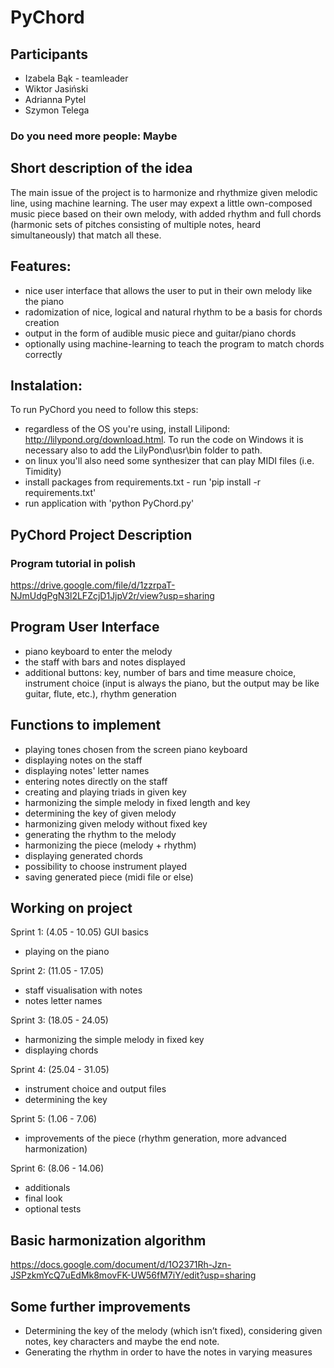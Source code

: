 
# PyChord
## Participants 
 - Izabela Bąk - teamleader
 - Wiktor Jasiński
 - Adrianna Pytel
 - Szymon Telega
### Do you need more people: Maybe
## Short description of the idea
The main issue of the project is to harmonize and rhythmize given melodic line, using machine learning. The user may expext a little own-composed music piece based on their own melody, with added rhythm and full chords (harmonic sets of pitches consisting of multiple notes, heard simultaneously) that match all these.

## Features:
- nice user interface that allows the user to put in their own melody like the piano 
- radomization of nice, logical and natural rhythm to be a basis for chords creation
- output in the form of audible music piece and guitar/piano chords
- optionally using machine-learning to teach the program to match chords correctly

## Instalation:
To run PyChord you need to follow this steps:
- regardless of the OS you're using, install Lilipond: http://lilypond.org/download.html. To run the code on Windows it is necessary also to add the LilyPond\usr\bin folder to path.
- on linux you'll also need some synthesizer that can play MIDI files (i.e. Timidity)
- install packages from requirements.txt - run 'pip install -r requirements.txt'
- run application with 'python PyChord.py'


## PyChord Project Description

### Program tutorial in polish
https://drive.google.com/file/d/1zzrpaT-NJmUdgPgN3l2LFZcjD1JjpV2r/view?usp=sharing

## Program User Interface

- piano keyboard to enter the melody 
- the staff with bars and notes displayed
- additional buttons: key, number of bars and time measure choice, instrument choice (input is always the piano, but the output may be like guitar, flute, etc.), rhythm generation

## Functions to implement

-  playing tones chosen from the screen piano keyboard
-  displaying notes on the staff
-  displaying notes' letter names
-  entering notes directly on the staff
-  creating and playing triads in given key
-  harmonizing the simple melody in fixed length and key
-  determining the key of given melody
-  harmonizing given melody without fixed key
-  generating the rhythm to the melody
-  harmonizing the piece (melody + rhythm)
-  displaying generated chords 
-  possibility to choose instrument played
-  saving generated piece (midi file or else)

## Working on project

Sprint 1: (4.05 - 10.05)
GUI basics
- playing on the piano

Sprint 2: (11.05 - 17.05)
- staff visualisation with notes
- notes letter names

Sprint 3: (18.05 - 24.05)
- harmonizing the simple melody in fixed key
- displaying chords

Sprint 4: (25.04 - 31.05)
- instrument choice and output files
- determining the key

Sprint 5: (1.06 - 7.06)
- improvements of the piece (rhythm generation, more advanced harmonization)

Sprint 6: (8.06 - 14.06)
- additionals 
- final look
- optional tests


## Basic harmonization algorithm
https://docs.google.com/document/d/1O2371Rh-Jzn-JSPzkmYcQ7uEdMk8movFK-UW56fM7iY/edit?usp=sharing



## Some further improvements
- Determining the key of the melody (which isn’t fixed), considering given notes, key characters and maybe the end note.
- Generating the rhythm in order to have the notes in varying measures 






